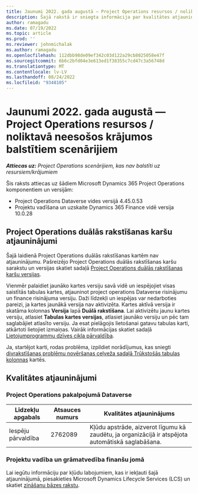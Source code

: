```yaml
---
title: Jaunumi 2022. gada augustā — Project Operations resursos / noliktavā neesošos krājumos balstītiem scenārijiem
description: Šajā rakstā ir sniegta informācija par kvalitātes atjauninājumiem, kas ir pieejami Microsoft Dynamics 365 Project Operations 2022. gada augusta laidienā uz resursiem/nepiegādātiem scenārijiem.
author: ramagadu
ms.date: 07/19/2022
ms.topic: article
ms.prod: ''
ms.reviewer: johnmichalak
ms.author: ramagadu
ms.openlocfilehash: 112dbb98de09ef342c03d122a29cb8025058e47f
ms.sourcegitcommit: 6b6c2bfd04e3e613ed1f38355c7cd47c3a56748d
ms.translationtype: MT
ms.contentlocale: lv-LV
ms.lasthandoff: 08/24/2022
ms.locfileid: "9348105"
---
```

# <a name="whats-new-august-2022---project-operations-for-resourcenon-stocked-based-scenarios"></a>Jaunumi 2022. gada augustā — Project Operations resursos / noliktavā neesošos krājumos balstītiem scenārijiem

_**Attiecas uz:** Project Operations scenārijiem, kas nav balstīti uz resursiem/krājumiem_

Šis raksts attiecas uz šādiem Microsoft Dynamics 365 Project Operations komponentiem un versijām:

- Project Operations Dataverse vides versijā 4.45.0.53
- Projektu vadīšana un uzskaite Dynamics 365 Finance vidē versija 10.0.28

## <a name="project-operations-dual-write-maps-updates"></a>Project Operations duālās rakstīšanas karšu atjauninājumi

Šajā laidienā Project Operations duālās rakstīšanas kartēm nav atjauninājumu. Pašreizējo Project Operations duālās rakstīšanas karšu sarakstu un versijas skatiet sadaļā [Project Operations duālās rakstīšanas karšu versijas](../environment/resource-dual-write-maps.md).

Vienmēr palaidiet jaunāko kartes versiju savā vidē un iespējojiet visas saistītās tabulas kartes, atjauninot project operations Dataverse risinājumu un finance risinājuma versiju. Daži līdzekļi un iespējas var nedarboties pareizi, ja kartes jaunākā versija nav aktivizēta. Kartes aktīvā versija ir skatāma kolonnas **Versija** lapā **Duālā rakstīšana**. Lai aktivizētu jaunu kartes versiju, atlasiet **Tabulas kartes versijas**, atlasiet jaunāko versiju un pēc tam saglabājiet atlasīto versiju. Ja esat pielāgojis lietošanai gatavu tabulas karti, atkārtoti lietojiet izmaiņas. Vairāk informācijas skatiet sadaļā [Lietojumprogrammu dzīves cikla pārvaldība](/dynamics365/fin-ops-core/dev-itpro/data-entities/dual-write/app-lifecycle-management).

Ja, startējot karti, rodas problēma, izpildiet norādījumus, kas sniegti [divrakstīšanas problēmu novēršanas ceļveža sadaļā Trūkstošās tabulas kolonnas](/dynamics365/fin-ops-core/dev-itpro/data-entities/dual-write/dual-write-troubleshooting-finops-upgrades#missing-table-columns-issue-on-maps) kartēs.

## <a name="quality-updates"></a>Kvalitātes atjauninājumi

### <a name="project-operations-on-dataverse"></a>Project Operations pakalpojumā Dataverse

| Līdzekļu apgabals | Atsauces numurs | Kvalitātes atjauninājums |
| --- | --- | --- |
|   Iespēju pārvaldība | 2762089 | Kļūdu apstrāde, aizverot līgumu kā zaudētu, ja organizācijā ir atspējota automātiskā saglabāšana.|

### <a name="project-management-and-accounting-in-finance"></a>Projektu vadība un grāmatvedība finanšu jomā

Lai iegūtu informāciju par kļūdu labojumiem, kas ir iekļauti šajā atjauninājumā, piesakieties Microsoft Dynamics Lifecycle Services (LCS) un skatiet [zināšanu bāzes rakstu](https://fix.lcs.dynamics.com/Issue/Details?bugId=694438).
